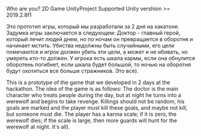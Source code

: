 Who are you?
2D Game
UnityProject
Supported Unity vershion >= 2019.2.8f1

Это прототип игры, который мы разработали за 2 дня на хакатоне.
Задумка игры заключается в следующем:
Доктор - главный герой, который лечит людей днем, но по ночам он превращается в оборотня и начинает мстить. Убиства недолжны быть случайными, его цели помечаются и игрок должен убить эти цели, а может и не ибивать, но умереть кто-то должен. У игрока есть шкала кармы, если она обнулится оборотень погибнет, если шкала будет большой, то ночью на оборотня будут охотиться все больше стражников.
Это все).

This is a prototype of the game that we developed in 2 days at the hackathon.
The idea of the game is as follows:
The doctor is the main character who treats people during the day, but at night he turns into a werewolf and begins to take revenge. Killings should not be random, his goals are marked and the player must kill these goals, and maybe not kill, but someone must die. The player has a karma scale; if it is zero, the werewolf dies; if the scale is large, then more guards will hunt for the werewolf at night.
It's all).
